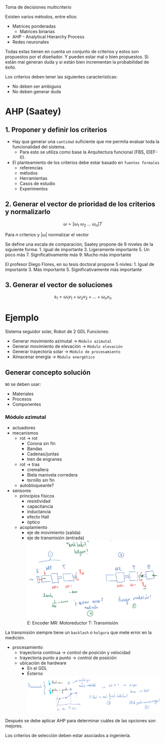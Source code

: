 Toma de decisiones multicriterio

Existen varios métodos, entre ellos:
* Matrices ponderadas
	* Matrices binarias
* AHP - Analytical Hierarchy Process
* Redes neuronales

Todas estas tienen en cuenta un conjunto de criterios y estos son propuestos por el diseñador. Y pueden estar mal o bien propuestos. Si están mal generan duda y si están bien incrementan la probabilidad de éxito.

Los criterios deben tener las siguientes características:
* No deben ser ambiguos
* No deben generar duda

# AHP (Saatey)
## 1. Proponer y definir los criterios
* Hay que generar una `cantidad` suficiente que me permita evaluar toda la funcionalidad del sistema.
	* Para esto se utiliza como base la Arquitectura funcional (FBS, IDEF-0).
* El planteamiento de los criterios debe estar basado en `fuentes formales`
	* referencias
	* métodos
	* Herramientas
	* Casos de estudio
	* Experimentos
	
## 2. Generar el vector de prioridad de los criterios y normalizarlo

$$
\omega = [\omega_1\ \omega_2\ \ldots\ \omega_n]T
$$


Para $n$ criterios y $|\omega|$ normalizar el vector

Se define una escala de comparación, Saatey propone de 9 niveles de la siguiente forma:
$1$. Igual de importante
$3$. Ligeramente importante
$5$. Un poco más
$7$. Significativamente más
$9$. Mucho más importante

El profesor Diego Flores, en su tesis doctoral propone 5 nivles:
$1$. Igual de importante
$3$. Más importante
$5$. Significativamente más importante

## 3. Generar el vector de soluciones

$$
s_1 = \omega_1 v_1 + \omega_2 v_2 + \ldots + \omega_n v_n
$$


# Ejemplo
Sistema seguidor solar, Robot de 2 GDL
Funciones:
* Generar movimiento azimutal $\to$ `Módulo azimutal`
* Generar movimiento de elevación $\to$ `Módulo elevación`
* Generar trayectoria solar $\to$ `Módulo de procesamiento`
* Almacenar energía $\to$ `Módulo energético`

## Generar concepto solución
`NO` se deben usar:
* Materiales
* Procesos
* Componentes

### Módulo azimutal
* actuadores
* mecanismos
	* rot $\to$ rot
		* Corona sin fin
		* Bandas
		* Cadenas/juntas
		* tren de engranes
	* rot $\to$ tras
		* cremallera
		* Biela manivela corredera
		* tornillo sin fin
	* autobloqueante?
* sensores
	* principios físicos
		* resistividad
		* capacitancia
		* inductancia
		* efecto Hall
		* óptico
	* acoplamiento
		* eje de movimiento (salida)
		* eje de transmisión (entrada)
![6e3b36662fbea4409baff78e47d8f4cc.png](../../img/59bc852ab2a340f6848bb88612854d74.png)
E: Encoder
MR: Motoreductor
T: Transmisión

La transmisión siempre tiene un `backlash` o `holgura` que mete error en la medición.

* procesamiento
	* trayectoria continua $\to$ control de posición y velocidad
	* trayectoria punto a punto $\to$ control de posición
	* ubicación de hardware
		* En el GDL
		* Externo
![328b059c0a5679c11bffa81aa26418a0.png](../../img/101ae7ed740b44e3b2119e79a5aaf98a.png)

Después se debe aplicar AHP para determinar cuáles de las opciones son mejores.

Los criterios de selección deben estar asociados a ingeniería.

